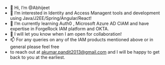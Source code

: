 - 👋 Hi, I’m @Abhijeet
- 👀 I’m interested in Identity and Access Managent tools and development using Java/J2EE/Spring/Angular/React!
- 🌱 I’m currently learning Auth0 , Microsoft Azure AD CIAM and have expertise in ForgeRock IAM platform and OKTA.
- 💞️ I will let you know when I am open for collaboration!
- 📫 For any queries on any of the IAM products mentioned above or in general please feel free
- to reach out at akumar.pandit2013@gmail.com and I will be happy to get back to you at the earliest.

<!---
abhijeetmsrit/abhijeetmsrit is a ✨ special ✨ repository because its `README.md` (this file) appears on your GitHub profile.
You can click the Preview link to take a look at your changes.
--->
